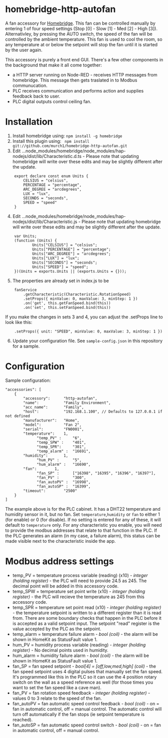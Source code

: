 # homebridge-http-autofan

A fan accessory for [Homebridge](https://github.com/nfarina/homebridge). This fan can be controlled manually by entering 1 of four speed settings (Stop [0] - Slow [1] - Med [2] - High [3]). Alternativley, by pressing the AUTO switch, the speed of the fan will be controlled by the ambient temperature. This fan is used to cool the room, so any temperature at or below the setpoint will stop the fan until it is started by the user again.

This accessory is purely a front end GUI. There's a few other components in the background that make it all come together:
* a HTTP server running on Node-RED - receives HTTP messages from homebridge. This message then gets traslated in to Modbus communucation.
* PLC receives communication and performs action and supplies feedback back to user.
* PLC digital outputs control ceiling fan.

# Installation

1. Install homebridge using: `npm install -g homebridge`
2. Install this plugin using: ` npm install git://github.com/murch1/homebridge-http-autofan.git`
3. Edit ...node_modules/homebridge/node_modules/hap-nodejs/dist/lib/Characteristic.d.ts - Please note that updating homebridge will write over these edits and may be slightly different after the update.
```	
	export declare const enum Units {
	    CELSIUS = "celsius",
	    PERCENTAGE = "percentage",
	    ARC_DEGREE = "arcdegrees",
	    LUX = "lux",
	    SECONDS = "seconds",
	    SPEED = "speed"
	}
```
4. Edit ...node_modules/homebridge/node_modules/hap-nodejs/dist/lib/Characteristic.js - Please note that updating homebridge will write over these edits and may be slightly different after the update.
```	
	var Units;
	(function (Units) {
    	    Units["CELSIUS"] = "celsius";
    	    Units["PERCENTAGE"] = "percentage";
    	    Units["ARC_DEGREE"] = "arcdegrees";
    	    Units["LUX"] = "lux";
    	    Units["SECONDS"] = "seconds";
    	    Units["SPEED"] = "speed";
	})(Units = exports.Units || (exports.Units = {}));
```
5. The properties are already set in index.js to be
```	
	fanService
		.getCharacteristic(Characteristic.RotationSpeed)
		.setProps({ minValue: 0, maxValue: 3, minStep: 1 })
		.on('get', this.getFanSpeed.bind(this))
		.on('set', this.setFanSpeed.bind(this))
```
If you make the changes in sets 3 and 4, you can adjust the .setProps line to look like this:
```	
	.setProps({ unit: "SPEED", minValue: 0, maxValue: 3, minStep: 1 })
```    
6. Update your configuration file. See `sample-config.json` in this repository for a sample.

# Configuration

Sample configuration:

```
"accessories": [
	{
	    "accessory":      "http-autofan",
	    "name": 	      "Family Environment",
	    "acc_name":       "Family",
	    "host":           "192.168.1.100", // Defaults to 127.0.0.1 if not defined
	    "manufacturer":   "Home",
	    "model": 	      "Fan 2",
	    "serial": 	      "FN0001",
	    "temperature":    1,
              "temp_PV" :     "6",
              "temp_SPW" :    "401",
              "temp_SPR":     "301",
              "temp_alarm" :  "16691",
	    "humidity":       1,
              "hum_PV" :      "5",
              "hum_alarm" :   "16690",
	    "fan": 	      1,
              "fan_SP" :      ["16398", "16395", "16396", "16397"],
              "fan_PV" :      "300",
              "fan_autoPV" :  "16998",
              "fan_autoSP" :  "16399",
	    "timeout": 	      "2500"
	}
]
```
The example above is for the PLC cabinet. It has a DHT22 temperature and humidity sensor in it, but no fan. 
Set `temperature`,`humidity` or `fan` to either 1 (for enable) or 0 (for disable).
If no setting is entered for any of these, it will default to `temperature` only. For any characteristic you enable, you will need to provide the modbus addresses that relate to that function in the PLC. If the PLC generates an alarm (in my case, a failure alarm), this status can be made visible next to the characteristic inside the app.

# Modbus address settings
*    temp_PV = temperature process variable (reading) (x10) - *integer (holding register)* - the PLC will need to provide 24.5 as 245. The decimal point will be added in this accessory code.
*    temp_SPW = temperature set point write (x10) - *integer (holding register)* - the PLC will recieve the temperature as 245 from this accessory code.
*    temp_SPR = temperature set point read (x10) - *integer (holding register)* - the temperature setpoint is written to a different register than it is read from. There are some boundary checks that happen in the PLC before it is accepted as a valid setpoint input. The setpoint "read" register is the value accepted by the PLC as the setpoint. 
*    temp_alarm = temperature failure alarm - *bool (coil)* - the alarm will be shown in HomeKit as StatusFault value 1.
*    hum_PV = humidity process variable (reading) - *integer (holding register)* - No decimal points used in humidity.
*    hum_alarm = humidity failure alarm - *bool (coil)* - the alarm will be shown in HomeKit as StatusFault value 1.
*    fan_SP = fan speed setpoint - *bool[4] = [off,low,med,high] (coil)* - the fan speed setpoint uses 4 digital pulses that manually set the fan speed. It's programmed like this in the PLC so it can use the 4 position rotary switch on the wall as a speed reference as well (for those times you want to set the fan speed like a cave man).
*    fan_PV = fan rotation speed feedback - *integer (holding register)* - values 0 to 3 relate to the speed of the fan.
*    fan_autoPV = fan automatic speed control feedback - *bool (coil)* - on = fan in automatic control, off = manual control. The automatic control will turn off automatically if the fan stops (ie setpoint temperature is reached).
*    fan_autoSP = fan automatic speed control switch - *bool (coil)* - on = fan in automatic control, off = manual control.
